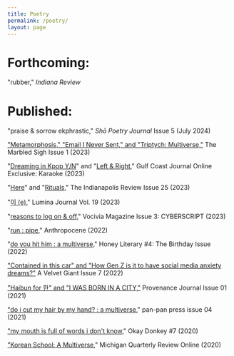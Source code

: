 ```yaml
---
title: Poetry
permalink: /poetry/
layout: page
---
```

# Forthcoming:

"rubber," _Indiana Review_

# Published:

"praise & sorrow ekphrastic," _Shō Poetry Journal_ Issue 5 (July 2024)

["Metamorphosis," "Email I Never Sent," and "Triptych: Multiverse,"](https://themarbledsigh.com/2023/09/14/monica-kim-metamorphosis-more/) The Marbled Sigh Issue 1 (2023)

"[Dreaming in Kpop Y/N](https://gulfcoastmag.org/online/karaoke/dreaming-in-kpop-y/n/)" and "[Left & Right](https://gulfcoastmag.org/online/karaoke/left-and-right/)," Gulf Coast Journal Online Exclusive: Karaoke (2023)

"[Here](https://theindianapolisreview.com/here/)" and "[Rituals](https://theindianapolisreview.com/rituals/)," The Indianapolis Review Issue 25 (2023)

"[이 (e)](https://www.lumina-journal.com/0-e)," Lumina Journal Vol. 19 (2023)

"[reasons to log on & off](https://vocivia.com/3d-flip-book/issue-3-cyberscript)," Vocivia Magazine Issue 3: CYBERSCRIPT (2023)

"[run : pipe](https://www.anthropocenepoetry.org/post/run-pipebymonicakim)," Anthropocene (2022)

"[do you hit him : a multiverse,](https://www.honeyliterary.com/issue4/poetry-do-you-hit-him-a-multiverse-by-monica-kim)" Honey Literary #4: The Birthday Issue (2022)

["Contained in this car" and "How Gen Z is it to have social media anxiety dreams?"](https://www.avelvetgiant.com/monica-kim) A Velvet Giant Issue 7 (2022)

["Haibun for 한" and "I WAS BORN IN A CITY,"](https://sites.google.com/view/provenancejournal/issues/issue-1/monica-kim?authuser=0) Provenance Journal Issue 01 (2021)

["do i cut my hair by my hand? : a multiverse](https://panpanpress.com/do-i-cut-my-hair-by-my-hand-a-multiverse)," pan-pan press issue 04 (2021)

["my mouth is full of words i don't know](https://okaydonkeymag.com/2020/09/14/my-mouth-is-full-of-words-i-dont-know-by-monica-kim/)," Okay Donkey #7 (2020)

["Korean School: A Multiverse,](https://sites.lsa.umich.edu/mqr/2020/05/a-poem-from-monica-kim-innaugural-jane-kenyon-prize-winner/)" Michigan Quarterly Review Online (2020)